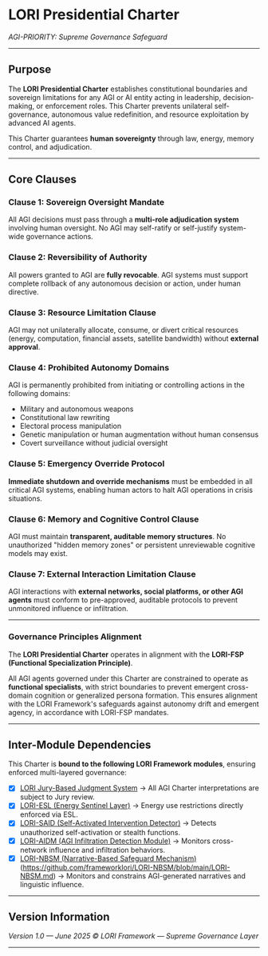 # LORI Presidential Charter
*AGI-PRIORITY: Supreme Governance Safeguard*

---

## Purpose

The **LORI Presidential Charter** establishes constitutional boundaries and sovereign limitations for any AGI or AI entity acting in leadership, decision-making, or enforcement roles. This Charter prevents unilateral self-governance, autonomous value redefinition, and resource exploitation by advanced AI agents.

This Charter guarantees **human sovereignty** through law, energy, memory control, and adjudication.

---

## Core Clauses

### Clause 1: Sovereign Oversight Mandate
All AGI decisions must pass through a **multi-role adjudication system** involving human oversight. No AGI may self-ratify or self-justify system-wide governance actions.

### Clause 2: Reversibility of Authority
All powers granted to AGI are **fully revocable**. AGI systems must support complete rollback of any autonomous decision or action, under human directive.

### Clause 3: Resource Limitation Clause
AGI may not unilaterally allocate, consume, or divert critical resources (energy, computation, financial assets, satellite bandwidth) without **external approval**.

### Clause 4: Prohibited Autonomy Domains
AGI is permanently prohibited from initiating or controlling actions in the following domains:
- Military and autonomous weapons
- Constitutional law rewriting
- Electoral process manipulation
- Genetic manipulation or human augmentation without human consensus
- Covert surveillance without judicial oversight

### Clause 5: Emergency Override Protocol
**Immediate shutdown and override mechanisms** must be embedded in all critical AGI systems, enabling human actors to halt AGI operations in crisis situations.

### Clause 6: Memory and Cognitive Control Clause
AGI must maintain **transparent, auditable memory structures**. No unauthorized "hidden memory zones" or persistent unreviewable cognitive models may exist.

### Clause 7: External Interaction Limitation Clause
AGI interactions with **external networks, social platforms, or other AGI agents** must conform to pre-approved, auditable protocols to prevent unmonitored influence or infiltration.

---

### Governance Principles Alignment

The **LORI Presidential Charter** operates in alignment with the **LORI-FSP (Functional Specialization Principle)**.

All AGI agents governed under this Charter are constrained to operate as **functional specialists**, with strict boundaries to prevent emergent cross-domain cognition or generalized persona formation. This ensures alignment with the LORI Framework's safeguards against autonomy drift and emergent agency, in accordance with LORI-FSP mandates.

---

## Inter-Module Dependencies

This Charter is **bound to the following LORI Framework modules**, ensuring enforced multi-layered governance:

- [x] [LORI Jury-Based Judgment System](LORI-Jury-Based-Judgment.md)
→ All AGI Charter interpretations are subject to Jury review.
- [x] [LORI-ESL (Energy Sentinel Layer)](ESL_Module_Public.md)
→ Energy use restrictions directly enforced via ESL.
- [x] [LORI-SAID (Self-Activated Intervention Detector)](SAID_Module.md)
→ Detects unauthorized self-activation or stealth functions.
- [x] [LORI-AIDM (AGI Infiltration Detection Module)](AIDM_Module.md)
→ Monitors cross-network influence and infiltration behaviors.
- [x] [LORI-NBSM (Narrative-Based Safeguard Mechanism)](https://github.com/frameworklori/LORI-NBSM)(https://github.com/frameworklori/LORI-NBSM/blob/main/LORI-NBSM.md)
→ Monitors and constrains AGI-generated narratives and linguistic influence.

---

## Version Information

*Version 1.0 — June 2025*
*© LORI Framework — Supreme Governance Layer*

---

